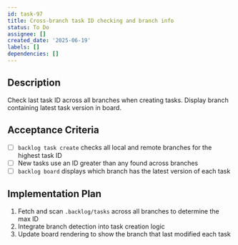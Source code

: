 ```yaml
---
id: task-97
title: Cross-branch task ID checking and branch info
status: To Do
assignee: []
created_date: '2025-06-19'
labels: []
dependencies: []
---
```


## Description

Check last task ID across all branches when creating tasks. Display branch containing latest task version in board.

## Acceptance Criteria

- [ ] `backlog task create` checks all local and remote branches for the highest task ID
- [ ] New tasks use an ID greater than any found across branches
- [ ] `backlog board` displays which branch has the latest version of each task

## Implementation Plan

1. Fetch and scan `.backlog/tasks` across all branches to determine the max ID
2. Integrate branch detection into task creation logic
3. Update board rendering to show the branch that last modified each task
